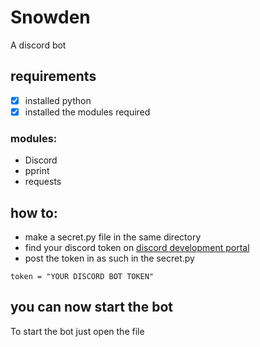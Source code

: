 # Snowden
A discord bot

## requirements
- [x] installed python
- [x] installed the modules required

### modules:
- Discord
- pprint
- requests


## how to:
- make a secret.py file in the same directory
- find your discord token on [discord development portal]( https://discord.com/developers)
- post the token in as such in the secret.py
```
token = "YOUR DISCORD BOT TOKEN"
```

## you can now start the bot
To start the bot just open the file
